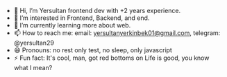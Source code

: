 - 👋 Hi, I’m Yersultan frontend dev with +2 years experience.
- 👀 I’m interested in Frontend, Backend, and end.
- 🌱 I’m currently learning more about web.
- 📫 How to reach me: email: yersultanyerkinbek01@gmail.com, telegram: @yersultan29
- 😄 Pronouns: no rest only test, no sleep, only javascript
- ⚡ Fun fact: It's cool, man, got red bottoms on Life is good, you know what I mean? 

<!---
yyersultan29/yyersultan29 is a ✨ special ✨ repository because its `README.md` (this file) appears on your GitHub profile.
You can click the Preview link to take a look at your changes.
--->
